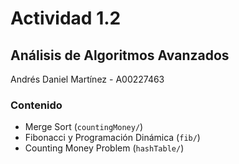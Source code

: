 # Actividad 1.2 
## Análisis de Algoritmos Avanzados 

Andrés Daniel Martínez - A00227463

### Contenido 
- Merge Sort (`countingMoney/`)
- Fibonacci y Programación Dinámica (`fib/`)
- Counting Money Problem (`hashTable/`)

